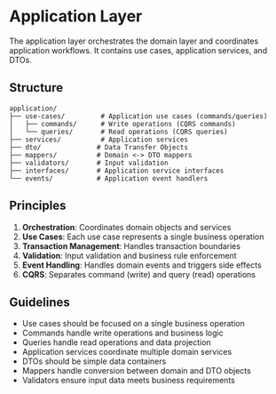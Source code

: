 # Application Layer

The application layer orchestrates the domain layer and coordinates application workflows. It contains use cases, application services, and DTOs.

## Structure

```
application/
├── use-cases/         # Application use cases (commands/queries)
│   ├── commands/      # Write operations (CQRS commands)
│   └── queries/       # Read operations (CQRS queries)
├── services/          # Application services
├── dto/              # Data Transfer Objects
├── mappers/          # Domain <-> DTO mappers
├── validators/       # Input validation
├── interfaces/       # Application service interfaces
└── events/           # Application event handlers
```

## Principles

1. **Orchestration**: Coordinates domain objects and services
2. **Use Cases**: Each use case represents a single business operation
3. **Transaction Management**: Handles transaction boundaries
4. **Validation**: Input validation and business rule enforcement
5. **Event Handling**: Handles domain events and triggers side effects
6. **CQRS**: Separates command (write) and query (read) operations

## Guidelines

- Use cases should be focused on a single business operation
- Commands handle write operations and business logic
- Queries handle read operations and data projection
- Application services coordinate multiple domain services
- DTOs should be simple data containers
- Mappers handle conversion between domain and DTO objects
- Validators ensure input data meets business requirements
